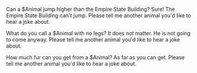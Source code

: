 Can a $Animal jump higher than the Empire State Building? Sure! The Empire State
Building can't jump. Please tell me another animal you'd like to hear a joke
about.

What do you call a $Animal with no legs? It does not matter. He is not going to
come anyway. Please tell me another animal you'd like to hear a joke about.

How much fur can you get from a $Animal? As far as you can get. Please tell me
another animal you'd like to hear a joke about.
